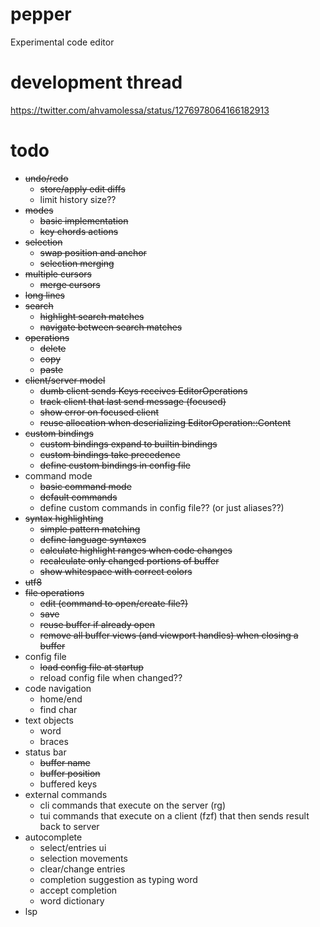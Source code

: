 # pepper
Experimental code editor

# development thread
https://twitter.com/ahvamolessa/status/1276978064166182913

# todo
- ~~undo/redo~~
	- ~~store/apply edit diffs~~
	- limit history size??
- ~~modes~~
	- ~~basic implementation~~
	- ~~key chords actions~~
- ~~selection~~
	- ~~swap position and anchor~~
	- ~~selection merging~~
- ~~multiple cursors~~
	- ~~merge cursors~~
- ~~long lines~~
- ~~search~~
	- ~~highlight search matches~~
	- ~~navigate between search matches~~
- ~~operations~~
	- ~~delete~~
	- ~~copy~~
	- ~~paste~~
- ~~client/server model~~
	- ~~dumb client sends Keys receives EditorOperations~~
	- ~~track client that last send message (focused)~~
	- ~~show error on focused client~~
	- ~~reuse allocation when deserializing EditorOperation::Content~~
- ~~custom bindings~~
	- ~~custom bindings expand to builtin bindings~~
	- ~~custom bindings take precedence~~
	- ~~define custom bindings in config file~~
- command mode
	- ~~basic command mode~~
	- ~~default commands~~
	- define custom commands in config file?? (or just aliases??)
- ~~syntax highlighting~~
	- ~~simple pattern matching~~
	- ~~define language syntaxes~~
	- ~~calculate highlight ranges when code changes~~
	- ~~recalculate only changed portions of buffer~~
	- ~~show whitespace with correct colors~~
- ~~utf8~~
- ~~file operations~~
	- ~~edit (command to open/create file?)~~
	- ~~save~~
	- ~~reuse buffer if already open~~
	- ~~remove all buffer views (and viewport handles) when closing a buffer~~
- config file
	- ~~load config file at startup~~
	- reload config file when changed??
- code navigation
	- home/end
	- find char
- text objects
	- word
	- braces
- status bar
	- ~~buffer name~~
	- ~~buffer position~~
	- buffered keys
- external commands
	- cli commands that execute on the server (rg)
	- tui commands that execute on a client (fzf) that then sends result back to server
- autocomplete
	- select/entries ui
	- selection movements
	- clear/change entries
	- completion suggestion as typing word
	- accept completion
	- word dictionary
- lsp
